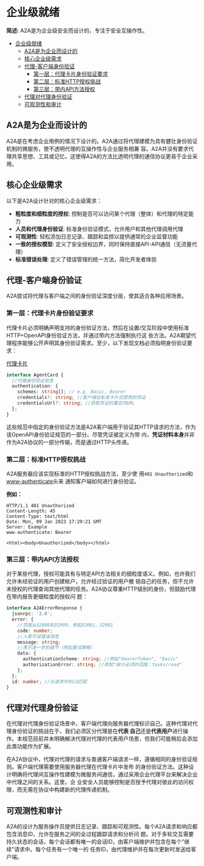 # 企业级就绪

**简述:** A2A是为企业级安全而设计的，专注于安全互操作性。

<!-- TOC -->

- [企业级就绪](#企业级就绪)
  - [A2A是为企业而设计的](#a2a是为企业而设计的)
  - [核心企业级需求](#核心企业级需求)
  - [代理-客户端身份验证](#代理-客户端身份验证)
    - [第一层：代理卡片身份验证要求](#第一层代理卡片身份验证要求)
    - [第二层：标准HTTP授权挑战](#第二层标准http授权挑战)
    - [第三层：带内API方法授权](#第三层带内api方法授权)
  - [代理对代理身份验证](#代理对代理身份验证)
  - [可观测性和审计](#可观测性和审计)

<!-- /TOC -->

## A2A是为企业而设计的

A2A是在考虑企业用例的情况下设计的。A2A通过将代理建模为具有健壮身份验证机制的微服务，使不透明代理的互操作性与企业服务相兼
容。A2A并没有要求代理共享思想、工具或记忆，这使得A2A的方法比透明代理的通信协议更易于企业采用。

## 核心企业级需求

以下是A2A设计针对的核心企业级需求：

- **粗粒度和细粒度的授权**: 控制是否可以访问某个代理（整体）和代理的特定能力
- **人员和代理身份验证**: 标准身份验证模式，允许用户和其他代理调用代理
- **可观测性**: 轻松添加日志记录、跟踪和监控以提供通常的企业监督功能
- **一致的授权模型**: 定义了安全授权边界，同时保持直接API-API通信（无流量代理）
- **标准错误处理**: 定义了错误管理的统一方法，简化开发者体验

## 代理-客户端身份验证

A2A尝试将代理与客户端之间的身份验证深度分层，使其适合各种应用场景。

### 第一层：代理卡片身份验证要求

代理卡片必须明确声明支持的身份验证方法，然后在设置/交互阶段中使用标准HTTP+OpenAPI身份验证方法，并通过带内方法强制执行这
些方法。A2A期望代理程序能够公开声明其身份验证需求。至少，以下发现文档必须指明身份验证要求：

[代理卡片](/zh-CN/documentation.md#表示)

```typescript
interface AgentCard {
  //代理身份验证信息
  authentication: {
    schemes: string[]; // e.g. Basic, Bearer
    credentials?: string; //客户端在私有卡片应使用的凭证
    credentialsUrl?: string; //获取凭证的重定向URL
  };
}
```

这些规范中指定的身份验证方法是A2A客户端用于验证其HTTP请求的方法，作为该OpenAPI身份验证规范的一部分。尽管凭证被定义为带
内，**凭证材料本身**并非作为A2A协议的一部分传输，而是通过HTTP头传递。

### 第二层：标准HTTP授权挑战

A2A服务器应该实现标准的HTTP授权挑战方法，至少使
用`401 Unauthorized`和[www-authenticate](https://developer.mozilla.org/en-US/docs/Web/HTTP/Headers/WWW-Authenticate)头来
通知客户端如何进行身份验证。

**例如：**

```
HTTP/1.1 401 Unauthorized
Content-Length: 45
Content-Type: text/html
Date: Mon, 09 Jan 2023 17:29:21 GMT
Server: Example
www-authenticate: Bearer

<html><body>Unauthorized</body></html>
```

### 第三层：带内API方法授权

对于某些代理，授权可能具有与特定API方法相关的细粒度语义。例如，也许我们允许未经验证的用户创建帐户，允许经过验证的用户撤
销自己的任务，但不允许未授权的代理查询其他代理的任务。A2A协议尊重HTTP级别的身份，但鼓励代理在带内报告更细粒度的授权问
题：

```typescript
interface A2AErrorResponse {
  jsonrpc: '2.0';
  error: {
    //范围从32000到32999，例如32001，32901
    code: number;
    //人类可读错误消息
    message: string;
    //表示进一步的细节（例如重试策略）
    data: {
      authenticationScheme: string; //例如"bearerToken", "basic"
      authorizationError: string; //例如"缺少必须的范围：tasks/read"
    };
  };
  id: number; //与请求中的id匹配
}
```

## 代理对代理身份验证

在代理对代理身份验证场景中，客户端代理向服务器代理标识自己。这种代理对代理身份验证的挑战在于，我们必须区分代理是在**代表
自己**还是**代表用户**进行操作。本规范目前并未明确解决代理对代理的代表用户场景，但我们可能稍后会添加此类功能作为扩展。

在A2A协议中，代理对代理的请求与普通客户端请求一样，遵循相同的身份验证规则。客户端代理需要使用服务器代理在代理卡片中发布
的身份验证方法。这种设计明确将代理间互操作性建模为微服务间通信，通过采用企业代理平台来解决企业中代理之间的关系。这里，企
业安全人员能够控制是否授予代理对彼此的访问权限，而无需在协议中构建新的代理传递机制。

## 可观测性和审计

A2A的设计为服务操作员提供日志记录、跟踪和可观测性。每个A2A请求和响应都包含消息ID，允许在服务之间的全过程跟踪请求和分析问
题。对于多轮交互需要持久状态的会话，每个会话都有唯一的会话ID，由客户端维护并包含在每个"继续"请求中。每个任务有一个唯一的
任务ID，由代理维护并在每次更新时发送给客户端。
